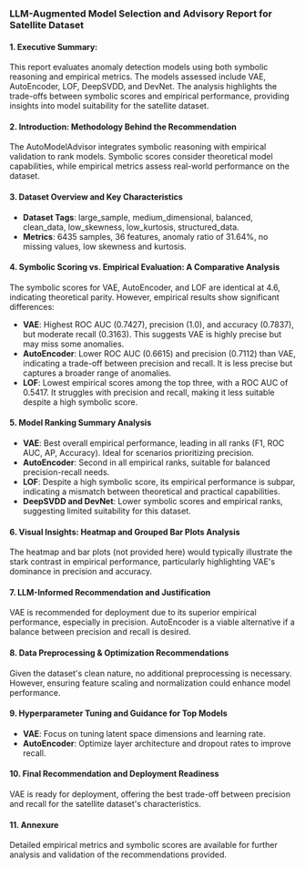 ### LLM-Augmented Model Selection and Advisory Report for Satellite Dataset

#### 1. Executive Summary:
This report evaluates anomaly detection models using both symbolic reasoning and empirical metrics. The models assessed include VAE, AutoEncoder, LOF, DeepSVDD, and DevNet. The analysis highlights the trade-offs between symbolic scores and empirical performance, providing insights into model suitability for the satellite dataset.

#### 2. Introduction: Methodology Behind the Recommendation
The AutoModelAdvisor integrates symbolic reasoning with empirical validation to rank models. Symbolic scores consider theoretical model capabilities, while empirical metrics assess real-world performance on the dataset.

#### 3. Dataset Overview and Key Characteristics
- **Dataset Tags**: large_sample, medium_dimensional, balanced, clean_data, low_skewness, low_kurtosis, structured_data.
- **Metrics**: 6435 samples, 36 features, anomaly ratio of 31.64%, no missing values, low skewness and kurtosis.

#### 4. Symbolic Scoring vs. Empirical Evaluation: A Comparative Analysis
The symbolic scores for VAE, AutoEncoder, and LOF are identical at 4.6, indicating theoretical parity. However, empirical results show significant differences:

- **VAE**: Highest ROC AUC (0.7427), precision (1.0), and accuracy (0.7837), but moderate recall (0.3163). This suggests VAE is highly precise but may miss some anomalies.
- **AutoEncoder**: Lower ROC AUC (0.6615) and precision (0.7112) than VAE, indicating a trade-off between precision and recall. It is less precise but captures a broader range of anomalies.
- **LOF**: Lowest empirical scores among the top three, with a ROC AUC of 0.5417. It struggles with precision and recall, making it less suitable despite a high symbolic score.

#### 5. Model Ranking Summary Analysis
- **VAE**: Best overall empirical performance, leading in all ranks (F1, ROC AUC, AP, Accuracy). Ideal for scenarios prioritizing precision.
- **AutoEncoder**: Second in all empirical ranks, suitable for balanced precision-recall needs.
- **LOF**: Despite a high symbolic score, its empirical performance is subpar, indicating a mismatch between theoretical and practical capabilities.
- **DeepSVDD and DevNet**: Lower symbolic scores and empirical ranks, suggesting limited suitability for this dataset.

#### 6. Visual Insights: Heatmap and Grouped Bar Plots Analysis
The heatmap and bar plots (not provided here) would typically illustrate the stark contrast in empirical performance, particularly highlighting VAE's dominance in precision and accuracy.

#### 7. LLM-Informed Recommendation and Justification
VAE is recommended for deployment due to its superior empirical performance, especially in precision. AutoEncoder is a viable alternative if a balance between precision and recall is desired.

#### 8. Data Preprocessing & Optimization Recommendations
Given the dataset's clean nature, no additional preprocessing is necessary. However, ensuring feature scaling and normalization could enhance model performance.

#### 9. Hyperparameter Tuning and Guidance for Top Models
- **VAE**: Focus on tuning latent space dimensions and learning rate.
- **AutoEncoder**: Optimize layer architecture and dropout rates to improve recall.

#### 10. Final Recommendation and Deployment Readiness
VAE is ready for deployment, offering the best trade-off between precision and recall for the satellite dataset's characteristics.

#### 11. Annexure
Detailed empirical metrics and symbolic scores are available for further analysis and validation of the recommendations provided.